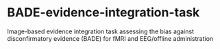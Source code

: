# BADE-evidence-integration-task
Image-based evidence integration task assessing the bias against disconfirmatory evidence (BADE) for fMRI and EEG/offline administration
